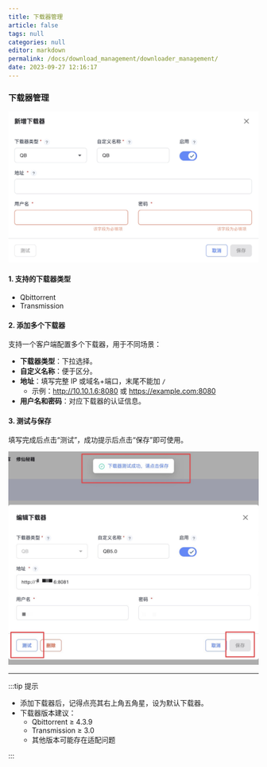 ```yaml
---
title: 下载器管理
article: false
tags: null
categories: null
editor: markdown
permalink: /docs/download_management/downloader_management/
date: 2023-09-27 12:16:17
---
```


### 下载器管理

<div align="center"><img src="./images/xz09.jpg" width="800"/></div>

#### 1. 支持的下载器类型

- Qbittorrent  
- Transmission

#### 2. 添加多个下载器

支持一个客户端配置多个下载器，用于不同场景：

- **下载器类型**：下拉选择。
- **自定义名称**：便于区分。
- **地址**：填写完整 IP 或域名+端口，末尾不能加 `/`  
  - 示例：http://10.10.1.6:8080 或 https://example.com:8080
- **用户名和密码**：对应下载器的认证信息。

#### 3. 测试与保存

填写完成后点击“测试”，成功提示后点击“保存”即可使用。  

<div align="center"><img src="./images/xz10.jpg" width="800"/></div>

---

:::tip 提示

- 添加下载器后，记得点亮其右上角五角星，设为默认下载器。
- 下载器版本建议：
  - Qbittorrent ≥ 4.3.9
  - Transmission ≥ 3.0
  - 其他版本可能存在适配问题

:::
